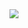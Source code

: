 <img src="https://capsule-render.vercel.app/api?type=waving&color=auto&height=200&section=header&text=Borim Github :) &fontSize=90" />
